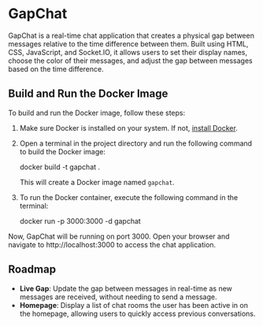 # GapChat

GapChat is a real-time chat application that creates a physical gap between messages relative to the time difference between them. Built using HTML, CSS, JavaScript, and Socket.IO, it allows users to set their display names, choose the color of their messages, and adjust the gap between messages based on the time difference.

## Build and Run the Docker Image

To build and run the Docker image, follow these steps:

1. Make sure Docker is installed on your system. If not, [install Docker](https://docs.docker.com/get-docker/).
2. Open a terminal in the project directory and run the following command to build the Docker image:

   docker build -t gapchat .

   This will create a Docker image named `gapchat`.

3. To run the Docker container, execute the following command in the terminal:

   docker run -p 3000:3000 -d gapchat

Now, GapChat will be running on port 3000. Open your browser and navigate to http://localhost:3000 to access the chat application.

## Roadmap

- **Live Gap**: Update the gap between messages in real-time as new messages are received, without needing to send a message.
- **Homepage**: Display a list of chat rooms the user has been active in on the homepage, allowing users to quickly access previous conversations.
